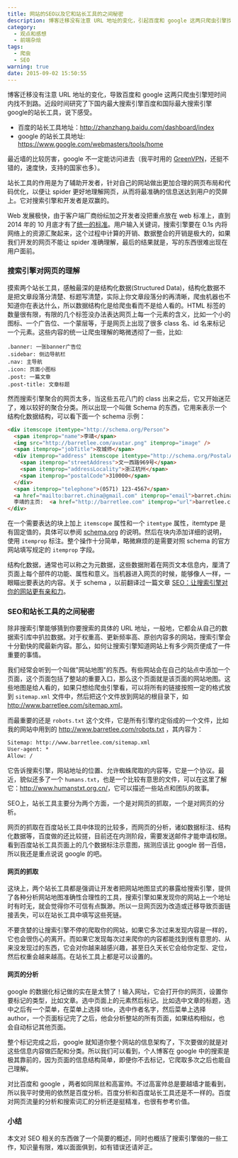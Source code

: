 ```yaml
---
title: 网站的SEO以及它和站长工具的之间秘密
description: 博客迁移没有注意 URL 地址的变化，引起百度和 google 这两只爬虫引擎找不到路。近段时间研究了下国内最大搜索引擎百度和国际最大搜索引擎google的站长工具，说下感受。
category:
  - 观点和感想
  - 前端杂烩
tags:
  - 爬虫
  - SEO
warning: true
date: 2015-09-02 15:50:55
---
```


博客迁移没有注意 URL 地址的变化，导致百度和 google 这两只爬虫引擎短时间内找不到路。近段时间研究了下国内最大搜索引擎百度和国际最大搜索引擎google的站长工具，说下感受。

- 百度的站长工具地址：<http://zhanzhang.baidu.com/dashboard/index>
- google 的站长工具地址: <https://www.google.com/webmasters/tools/home>

最近墙的比较厉害，google 不一定能访问进去（我平时用的 [GreenVPN](http://gjsq.link/)，还挺不错的，速度快，支持的国家也多）。

站长工具的作用是为了辅助开发者，针对自己的网站做出更加合理的网页布局和代码优化，以便让 spider 更好地理解网页，从而将最准确的信息送达到用户的荧屏上。它对搜索引擎和开发者是双赢的。

Web 发展极快，由于客户端厂商纷纭加之开发者没把重点放在 web 标准上，直到 2014 年的 10 月底才有了[统一的标准](http://www.w3.org/TR/2014/REC-html5-20141028/)。用户输入关键词，搜索引擎要在 0.1s 内将网络上的资源汇聚起来，这个过程中计算的开销、数据整合的开销是极大的，如果我们开发的网页不能让 spider 准确理解，最后的结果就是，写的东西很难出现在用户面前。

### 搜索引擎对网页的理解

摸索两个站长工具，感触最深的是结构化数据(Structured Data)，结构化数据不是把文章段落分清楚、标题写清楚，实际上你文章段落分的再清晰，爬虫机器也不知道你在表达什么，所以数据结构化是给爬虫看而不是给人看的。HTML 标签的数量很有限，有限的几个标签没办法表达网页上每一个元素的含义，比如一个小的图标、一个广告位、一个蒙层等，于是网页上出现了很多 class 名、id 名来标记一个元素。这些内容的统一让爬虫理解的略微透彻了一些，比如:

```
.banner: 一张banner广告位
.sidebar: 侧边导航栏
.nav: 主导航
.icon: 页面小图标
.post: 一篇文章
.post-title: 文章标题
```

然而搜索引擎聚合的网页太多，当这些五花八门的 class 出来之后，它又开始迷茫了，难以较好的聚合分类。所以出现一个叫做 Schema 的东西，它用来表示一个结构化数据结构，可以看下面一个 schema 示例：

```html
<div itemscope itemtype="http://schema.org/Person">   
  <span itemprop="name">李靖</span>   
  <img src="http://barretlee.com/avatar.png" itemprop="image" />    
  <span itemprop="jobTitle">攻城师</span>   
  <div itemprop="address" itemscope itemtype="http://schema.org/PostalAddress">     
    <span itemprop="streetAddress">文一西路969号</span>     
    <span itemprop="addressLocality">浙江杭州</span>
    <span itemprop="postalCode">310000</span>   
  </div>   
  <span itemprop="telephone">(0571) 123-4567</span>   
  <a href="mailto:barret.china@gmail.com" itemprop="email">barret.china@gmail.com</a>
  李靖的主页:  <a href="http://barretlee.com" itemprop="url">barretlee.com</a>    
</div> 
```

在一个需要表达的块上加上 `itemscope` 属性和一个 `itemtype` 属性，itemtype 是有固定值的，具体可以参阅 [schema.org](http://schema.org/) 的说明。然后在块内添加详细的说明，使用 `itemprop` 标注。整个操作十分简单，略微麻烦的是需要对照 schema 的官方网站填写规定的 `itemprop` 字段。

结构化数据，通常也可以称之为元数据，这些数据附着在网页文本信息内，厘清了页面上每个部件的功能、属性和意义。当机器进入网页的时候，能够像人一样，一眼瞄出要表达的内容。关于 schema ，以前翻译过一篇文章 [SEO：让搜索引擎对你的网站更有亲和力](http://www.barretlee.com/blog/2013/11/01/cb-let-your-page-understood-by-search-engine/)。

### SEO和站长工具的之间秘密

除非搜索引擎能够猜到你要搜索的具体的 URL 地址，一般地，它都会从自己的数据索引库中扒拉数据。对于权重高、更新频率高、原创内容多的网站，搜索引擎会十分勤快的爬最新内容。那么，如何让搜索引擎知道网站上有多少网页便成了一件重要的事情。

我们经常会听到一个叫做"网站地图"的东西。有些网站会在自己的站点中添加一个页面，这个页面包括了整站的重要入口，那么这个页面就是该页面的网站地图。这些地图是给人看的，如果只想给爬虫引擎看，可以将所有的链接按照一定的格式放到 `sitemap.xml` 文件中，然后把这个文件放到网站的根目录下，如 <http://www.barretlee.com/sitemap.xml>。

而最重要的还是 `robots.txt` 这个文件，它是所有引擎约定俗成的一个文件，比如我的网站中用到的 <http://www.barretlee.com/robots.txt> ，其内容为：

```txt
Sitemap: http://www.barretlee.com/sitemap.xml
User-agent: *
Allow: /
```

它告诉搜索引擎，网站地址的位置、允许蜘蛛爬取的内容等，它是一个协议。最近，貌似还多了一个 `humans.txt`，也是一个比较有意思的文件，可以在这里了解它：<http://www.humanstxt.org.cn/>，它可以描述一些站点和团队的故事。

SEO上，站长工具主要分为两个方面，一个是对网页的抓取，一个是对网页的分析。

网页的抓取在百度站长工具中体现的比较多，而网页的分析，诸如数据标注、结构化数据等，百度做的还比较搓，目前还在内测阶段，需要发送邮件才能申请权限。看到百度站长工具页面上的几个数据标注示意图，揣测应该比 google 弱一百倍，所以我还是重点说说 google 的吧。

#### 网页的抓取

这块上，两个站长工具都是强调让开发者把网站地图显式的暴露给搜索引擎，提供了各种分析网站地图准确性合理性的工具，搜索引擎如果发现你的网站上一个地址时有时无，就会觉得你不可信有点飘渺。所以一旦网页因为改造或迁移导致页面链接丢失，可以在站长工具中填写这些死链。

不要贪婪的让搜索引擎不停的爬取你的网站，如果它多次过来发现内容是一样的，它也会很伤心的离开。而如果它发现每次过来爬你的内容都能找到很有意思的、从来没发现过的东西，它会对你越来越感兴趣，甚至日久天长它会给你定型、定位，然后权重会越来越高。在站长工具上都是可以设置的。

#### 网页的分析

google 的数据化标记做的实在是太赞了！输入网址，它会打开你的网页，设置你要标记的类型，比如文章。选中页面上的元素然后标记。比如选中文章的标题，选中之后有一个菜单，在菜单上选择 title，选中作者名字，然后菜单上选择 author，一个页面标记完了之后，他会分析整站的所有页面，如果结构相似，也会自动标记其他页面。

整个标记完成之后，google 就知道你整个网站的信息架构了，下次要做的就是对这些信息内容做匹配和分类。所以我们可以看到，个人博客在 google 中的搜索是极其靠前的，因为页面的信息结构简单，即便你不去标记，它爬取多次之后也能自己理解。

对比百度和 google ，两者如同屌丝和高富帅。不过高富帅总是要越墙才能看到，所以我平时使用的依然是百度分析。百度分析和百度站长工具还是不一样的。百度对网页流量的分析和搜索词汇的分析还是挺精准，也很有参考价值。

### 小结

本文对 SEO 相关的东西做了一个简要的概述，同时也概括了搜索引擎做的一些工作，知识量有限，难以面面俱到，如有错误还请斧正。




